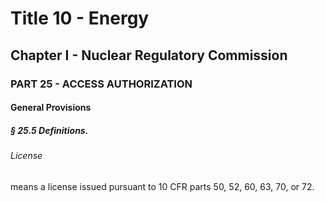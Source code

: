 
# Title 10 - Energy
## Chapter I - Nuclear Regulatory Commission
### PART 25 - ACCESS AUTHORIZATION
#### General Provisions
##### § 25.5 Definitions.
###### License

means a license issued pursuant to 10 CFR parts 50, 52, 60, 63, 70, or 72.
